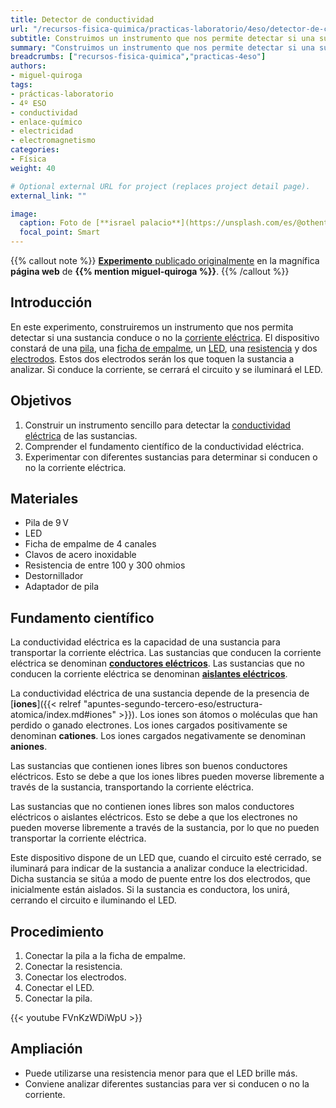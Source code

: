 ```yaml
---
title: Detector de conductividad
url: "/recursos-fisica-quimica/practicas-laboratorio/4eso/detector-de-conductividad"
subtitle: Construimos un instrumento que nos permite detectar si una sustancia conduce o no la corriente eléctrica
summary: "Construimos un instrumento que nos permite detectar si una sustancia conduce o no la corriente eléctrica."
breadcrumbs: ["recursos-fisica-quimica","practicas-4eso"]
authors:
- miguel-quiroga
tags:
- prácticas-laboratorio
- 4º ESO
- conductividad
- enlace-químico
- electricidad
- electromagnetismo
categories:
- Física
weight: 40

# Optional external URL for project (replaces project detail page).
external_link: ""

image:
  caption: Foto de [**israel palacio**](https://unsplash.com/es/@othentikisra?utm_content=creditCopyText&utm_medium=referral&utm_source=unsplash) en [Unsplash](https://unsplash.com/es/fotos/dos-luces-led-azules-cuadradas-ImcUkZ72oUs?utm_content=creditCopyText&utm_medium=referral&utm_source=unsplash)
  focal_point: Smart
---
```


{{% callout note %}}
[**Experimento** publicado originalmente](https://miguelquiroga.es/laboratorio/detector-de-conductividad) en la magnífica **página web** de **{{% mention miguel-quiroga %}}**.
{{% /callout %}}

## Introducción

En este experimento, construiremos un instrumento que nos permita detectar si una sustancia conduce o no la [corriente eléctrica](https://es.wikipedia.org/wiki/Corriente_eléctrica). El dispositivo constará de una [pila](https://es.wikipedia.org/wiki/Pila_eléctrica), una [ficha de empalme](https://es.wikipedia.org/wiki/Clema), un [LED](https://es.wikipedia.org/wiki/Led), una [resistencia](https://es.wikipedia.org/wiki/Resistor) y dos [electrodos](https://es.wikipedia.org/wiki/Electrodo). Estos dos electrodos serán los que toquen la sustancia a analizar. Si conduce la corriente, se cerrará el circuito y se iluminará el LED.

## Objetivos

1. Construir un instrumento sencillo para detectar la [conductividad eléctrica](https://es.wikipedia.org/wiki/Conductividad_eléctrica) de las sustancias.
2. Comprender el fundamento científico de la conductividad eléctrica.
3. Experimentar con diferentes sustancias para determinar si conducen o no la corriente eléctrica.

## Materiales

- Pila de 9&thinsp;V
- LED
- Ficha de empalme de 4 canales
- Clavos de acero inoxidable
- Resistencia de entre 100 y 300 ohmios
- Destornillador
- Adaptador de pila

## Fundamento científico

La conductividad eléctrica es la capacidad de una sustancia para transportar la corriente eléctrica. Las sustancias que conducen la corriente eléctrica se denominan [**conductores eléctricos**](https://es.wikipedia.org/wiki/Conductor_eléctrico). Las sustancias que no conducen la corriente eléctrica se denominan [**aislantes eléctricos**](https://es.wikipedia.org/wiki/Aislamiento_eléctrico).

La conductividad eléctrica de una sustancia depende de la presencia de [**iones**]({{< relref "apuntes-segundo-tercero-eso/estructura-atomica/index.md#iones" >}}). Los iones son átomos o moléculas que han perdido o ganado electrones. Los iones cargados positivamente se denominan **cationes**. Los iones cargados negativamente se denominan **aniones**.

Las sustancias que contienen iones libres son buenos conductores eléctricos. Esto se debe a que los iones libres pueden moverse libremente a través de la sustancia, transportando la corriente eléctrica.

Las sustancias que no contienen iones libres son malos conductores eléctricos o aislantes eléctricos. Esto se debe a que los electrones no pueden moverse libremente a través de la sustancia, por lo que no pueden transportar la corriente eléctrica.

Este dispositivo dispone de un LED que, cuando el circuito esté cerrado, se iluminará para indicar de la sustancia a analizar conduce la electricidad. Dicha sustancia se sitúa a modo de puente entre los dos electrodos, que inicialmente están aislados. Si la sustancia es conductora, los unirá, cerrando el circuito e iluminando el LED.

## Procedimiento

1. Conectar la pila a la ficha de empalme.
2. Conectar la resistencia.
3. Conectar los electrodos.
4. Conectar el LED.
5. Conectar la pila.

{{< youtube FVnKzWDiWpU >}}

## Ampliación

- Puede utilizarse una resistencia menor para que el LED brille más.
- Conviene analizar diferentes sustancias para ver si conducen o no la corriente.